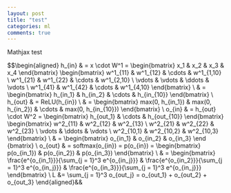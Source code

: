```yaml
---
layout: post
title: "test"
categories: ml
comments: true
---
```


Mathjax test

$$\begin{aligned}
  h_{in} & = x \cdot W^1 =
  \begin{bmatrix}
    x_1 & x_2 & x_3 & x_4 
  \end{bmatrix}
  \begin{bmatrix}
    w^1_{11} & w^1_{12} & \cdots & w^1_{1,10} \\
    w^1_{21} & w^1_{22} & \cdots & w^1_{2,10} \\
    \vdots & \vdots & \ddots & \vdots \\
    w^1_{41} & w^1_{42} & \cdots & w^1_{4,10}
  \end{bmatrix} \\
  & = 
  \begin{bmatrix}
    h_{in_1} & h_{in_2} & \cdots & h_{in_{10}}
  \end{bmatrix}
  \\
  h_{out} & = ReLU(h_{in}) \\
  & = 
  \begin{bmatrix}
    max(0, h_{in_1}) & max(0, h_{in_2}) & \cdots & max(0, h_{in_{10}})
  \end{bmatrix}
  \\
  o_{in} & = h_{out} \cdot W^2 =
  \begin{bmatrix}
    h_{out_1} & \cdots & h_{out_{10}} 
  \end{bmatrix}
  \begin{bmatrix}
    w^2_{11} & w^2_{12} & w^2_{13} \\
    w^2_{21} & w^2_{22} & w^2_{23} \\
    \vdots & \ddots & \vdots \\
    w^2_{10,1} & w^2_{10,2} & w^2_{10,3}
  \end{bmatrix} \\
  & = 
  \begin{bmatrix}
    o_{in_1} & o_{in_2} & o_{in_3}
  \end {bmatrix}
  \\
  o_{out} & = softmax(o_{in}) = p(o_{in}) =
  \begin{bmatrix}
    p(o_{in_1}) & p(o_{in_2}) & p(o_{in_3})
  \end{bmatrix} \\
  & = 
  \begin{bmatrix}
    \frac{e^{o_{in_1}}}{\sum_{j = 1}^3 e^{o_{in_j}}} &
    \frac{e^{o_{in_2}}}{\sum_{j = 1}^3 e^{o_{in_j}}} &
    \frac{e^{o_{in_3}}}{\sum_{j = 1}^3 e^{o_{in_j}}}
  \end{bmatrix}
  \\
  L &= \sum_{j = 1}^3 o_{out_j} = o_{out_1} + o_{out_2} + o_{out_3}
\end{aligned}&&
